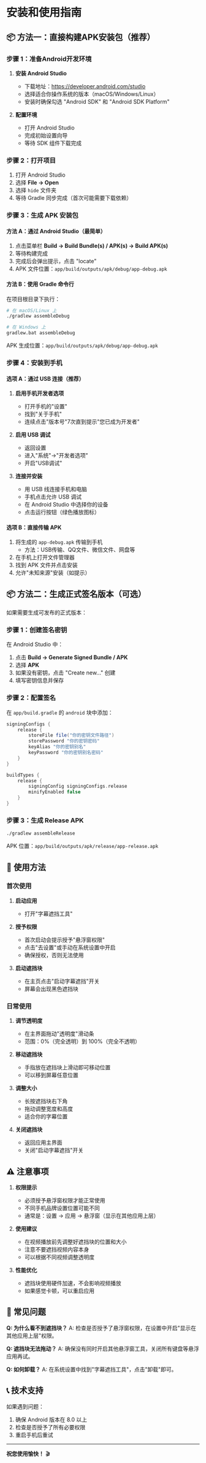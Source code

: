 # 安装和使用指南

## 📦 方法一：直接构建APK安装包（推荐）

### 步骤 1：准备Android开发环境

1. **安装 Android Studio**
   - 下载地址：https://developer.android.com/studio
   - 选择适合你操作系统的版本（macOS/Windows/Linux）
   - 安装时确保勾选 "Android SDK" 和 "Android SDK Platform"

2. **配置环境**
   - 打开 Android Studio
   - 完成初始设置向导
   - 等待 SDK 组件下载完成

### 步骤 2：打开项目

1. 打开 Android Studio
2. 选择 **File → Open**
3. 选择 `hide` 文件夹
4. 等待 Gradle 同步完成（首次可能需要下载依赖）

### 步骤 3：生成 APK 安装包

#### 方法 A：通过 Android Studio（最简单）

1. 点击菜单栏 **Build → Build Bundle(s) / APK(s) → Build APK(s)**
2. 等待构建完成
3. 完成后会弹出提示，点击 "locate"
4. APK 文件位置：`app/build/outputs/apk/debug/app-debug.apk`

#### 方法 B：使用 Gradle 命令行

在项目根目录下执行：

```bash
# 在 macOS/Linux 上
./gradlew assembleDebug

# 在 Windows 上
gradlew.bat assembleDebug
```

APK 生成位置：`app/build/outputs/apk/debug/app-debug.apk`

### 步骤 4：安装到手机

#### 选项 A：通过 USB 连接（推荐）

1. **启用手机开发者选项**
   - 打开手机的"设置"
   - 找到"关于手机"
   - 连续点击"版本号"7次直到提示"您已成为开发者"
   
2. **启用 USB 调试**
   - 返回设置
   - 进入"系统"→"开发者选项"
   - 开启"USB调试"

3. **连接并安装**
   - 用 USB 线连接手机和电脑
   - 手机点击允许 USB 调试
   - 在 Android Studio 中选择你的设备
   - 点击运行按钮（绿色播放图标）

#### 选项 B：直接传输 APK

1. 将生成的 `app-debug.apk` 传输到手机
   - 方法：USB传输、QQ文件、微信文件、网盘等
2. 在手机上打开文件管理器
3. 找到 APK 文件并点击安装
4. 允许"未知来源"安装（如提示）

## 📦 方法二：生成正式签名版本（可选）

如果需要生成可发布的正式版本：

### 步骤 1：创建签名密钥

在 Android Studio 中：
1. 点击 **Build → Generate Signed Bundle / APK**
2. 选择 **APK**
3. 如果没有密钥，点击 "Create new..." 创建
4. 填写密钥信息并保存

### 步骤 2：配置签名

在 `app/build.gradle` 的 `android` 块中添加：

```gradle
signingConfigs {
    release {
        storeFile file("你的密钥文件路径")
        storePassword "你的密钥密码"
        keyAlias "你的密钥别名"
        keyPassword "你的密钥别名密码"
    }
}

buildTypes {
    release {
        signingConfig signingConfigs.release
        minifyEnabled false
    }
}
```

### 步骤 3：生成 Release APK

```bash
./gradlew assembleRelease
```

APK 位置：`app/build/outputs/apk/release/app-release.apk`

## 📱 使用方法

### 首次使用

1. **启动应用**
   - 打开"字幕遮挡工具"

2. **授予权限**
   - 首次启动会提示授予"悬浮窗权限"
   - 点击"去设置"或手动在系统设置中开启
   - 确保授权，否则无法使用

3. **启动遮挡块**
   - 在主页点击"启动字幕遮挡"开关
   - 屏幕会出现黑色遮挡块

### 日常使用

1. **调节透明度**
   - 在主界面拖动"透明度"滑动条
   - 范围：0%（完全透明）到 100%（完全不透明）

2. **移动遮挡块**
   - 手指放在遮挡块上滑动即可移动位置
   - 可以移到屏幕任意位置

3. **调整大小**
   - 长按遮挡块右下角
   - 拖动调整宽度和高度
   - 适合你的字幕位置

4. **关闭遮挡块**
   - 返回应用主界面
   - 关闭"启动字幕遮挡"开关

## ⚠️ 注意事项

1. **权限提示**
   - 必须授予悬浮窗权限才能正常使用
   - 不同手机品牌设置位置可能不同
   - 通常是：设置 → 应用 → 悬浮窗（显示在其他应用上层）

2. **使用建议**
   - 在视频播放前先调整好遮挡块的位置和大小
   - 注意不要遮挡视频内容本身
   - 可以根据不同视频调整透明度

3. **性能优化**
   - 遮挡块使用硬件加速，不会影响视频播放
   - 如果感觉卡顿，可以重启应用

## 🐛 常见问题

**Q: 为什么看不到遮挡块？**
A: 检查是否授予了悬浮窗权限，在设置中开启"显示在其他应用上层"权限。

**Q: 遮挡块无法拖动？**
A: 确保没有同时开启其他悬浮窗工具，关闭所有键盘等悬浮应用再试。

**Q: 如何卸载？**
A: 在系统设置中找到"字幕遮挡工具"，点击"卸载"即可。

## 📞 技术支持

如果遇到问题：
1. 确保 Android 版本在 8.0 以上
2. 检查是否授予了所有必要权限
3. 重启手机后重试

---

**祝您使用愉快！** 🎬

